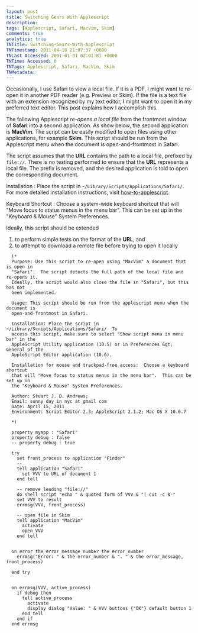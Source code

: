 ```yaml
---
layout: post
title: Switching Gears With Applescript
description: 
tags: [Applescript, Safari, MacVim, Skim]
comments: true
analytics: true
TNTitle: Switching-Gears-With-Applescript
TNTimestamp: 2011-04-18 21:07:37 +0000
TNLast Accessed: 2001-01-01 02:01:01 +0000
TNTimes Accessed: 0
TNTags: Applescript, Safari, MacVim, Skim
TNMetadata: 
---
```



Occasionally, I use Safari to view a local file.  If it is a PDF, I might want to re-open it in another PDF reader (e.g. Preview or Skim).  If the file is a text file with an extension recognized by my text editor, I might want to open it in my preferred text editor.  This post explains how I accomplish this.

The following Applescript _re-opens a local file_ from the frontmost window of __Safari__ into a second application.  As show below, the second application is __MacVim__.  The script can be easily modified to open files using other applications, for example __Skim__.  This script should be run from the Applescript menu when the document is open-and-frontmost in Safari.

The script assumes that the __URL__ contains the path to a local file, prefixed by `file://`.  There is no testing performed to ensure that the __URL__ represents a local file.  The prefix is removed, and the desired application is told to open the corresponding document.


Installation
: Place the script in `~/Library/Scripts/Applications/Safari/`.  For more detailed installation instructions, visit [how-to-applescript](http://homepage.mac.com/lthompson.22/applescript/how-to.html).

Keyboard Shortcut
: Choose a system-wide keyboard shortcut that will "Move focus to status menus in the menu bar".  This can be set up in the "Keyboard & Mouse" System Preferences.


Ideally, this script should be extended 

 1. to perform simple tests on the format of the __URL__, and
 1. to attempt to download a remote file before trying to open it locally


``` applescript
  (*
  Purpose: Use this script to re-open using "MacVim" a document that is open in
  "Safari".  The script detects the full path of the local file and re-opens it.
  Ideally, the script would also close the file in "Safari", but this has not
  been implemented.  

  Usage: This script should be run from the applescript menu when the document is
  open-and-frontmost in Safari.

  Installation: Place the script in ~/Library/Scripts/Applications/Safari/  To
  access this script, make sure to select "Show script menu in menu bar" in the
  AppleScript Utility application (10.5) or in Preferences &gt; General of the
  AppleScript Editor application (10.6).

  Installation for mouse and trackpad-free access:  Choose a keyboard shortcut
  that will "Move focus to status menus in the menu bar".  This can be set up in
  the "Keyboard & Mouse" System Preferences.

  Author: Stuart J. D. Andrews;
  Email: sunny day in nyc at gmail com
  Date: April 15, 2011
  Environment: Script Editor 2.3; AppleScript 2.1.2; Mac OS X 10.6.7

  *)

  property myapp : "Safari"
  property debug : false
  -- property debug : true

  try
    set front_process to application "Finder"
    --
    tell application "Safari"
      set VVV to URL of document 1
    end tell
    
    -- remove leading "file://"
    do shell script "echo " & quoted form of VVV & "| cut -c 8-"
    set VVV to result
    errmsg(VVV, front_process)
    
    -- open file in Skim
    tell application "MacVim"
      activate
      open VVV
    end tell
    
    
  on error the error_message number the error_number
    errmsg("Error: " & the error_number & ". " & the error_message, front_process)
    
  end try


  on errmsg(VVV, active_process)
    if debug then
      tell active_process
        activate
        display dialog "Value: " & VVV buttons {"OK"} default button 1
      end tell
    end if
  end errmsg

```


